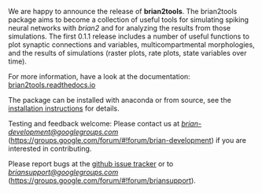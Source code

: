 <html><body><p>We are happy to announce the release of <strong>brian2tools</strong>. The brian2tools package aims to become a collection of useful tools for simulating spiking neural networks with <em>brian2</em> and for analyzing the results from those simulations. The first 0.1.1 release includes a number of useful functions to plot synaptic connections and variables, multicompartmental morphologies, and the results of simulations (raster plots, rate plots, state variables over time).

For more information, have a look at the documentation: <a href="https://brian2tools.readthedocs.io">brian2tools.readthedocs.io</a>

The package can be installed with anaconda or from source, see the <a href="http://brian2tools.readthedocs.io/en/stable/user/installation.html">installation instructions</a> for details.

Testing and feedback welcome: Please contact us at
<em>brian-development@googlegroups.com</em> (https://groups.google.com/forum/#!forum/brian-development)
if you are interested in contributing.

Please report bugs at the <a href="https://github.com/brian-team/brian2tools/issues">github issue tracker</a> or to
<em>briansupport@googlegroups.com</em> (https://groups.google.com/forum/#!forum/briansupport).</p></body></html>